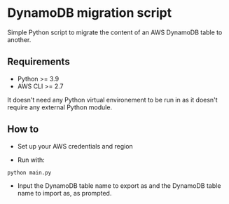 # DynamoDB migration script

Simple Python script to migrate the content of an AWS DynamoDB table to another.

## Requirements

- Python >= 3.9
- AWS CLI >= 2.7

It doesn't need any Python virtual environement to be run in as it doesn't require any external Python module.

## How to

- Set up your AWS credentials and region

- Run with:
```bash
python main.py
```

- Input the DynamoDB table name to export as and the DynamoDB table name to import as, as prompted.
